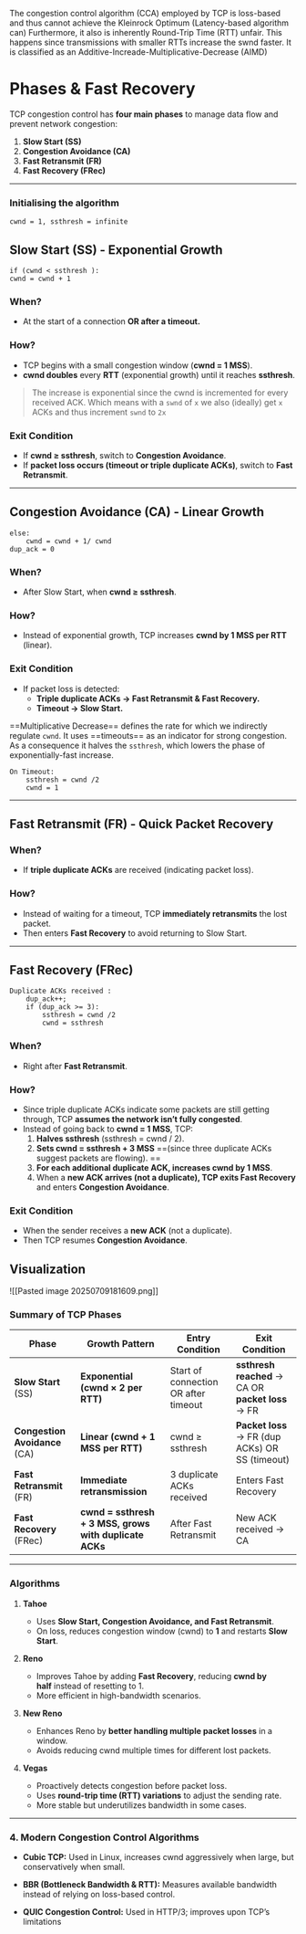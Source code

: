 The congestion control algorithm (CCA) employed by TCP is loss-based and thus cannot achieve the Kleinrock Optimum (Latency-based algorithm can) Furthermore, it also is inherently Round-Trip Time (RTT) unfair. This happens since transmissions with smaller RTTs increase the swnd faster. It is classified as an Additive-Increade-Multiplicative-Decrease (AIMD)
# Phases & Fast Recovery
TCP congestion control has **four main phases** to manage data flow and prevent network congestion:  

1. **Slow Start (SS)**
2. **Congestion Avoidance (CA)**
3. **Fast Retransmit (FR)**
4. **Fast Recovery (FRec)**  
---
### Initialising the algorithm
```
cwnd = 1, ssthresh = infinite
```
## Slow Start (SS) - Exponential Growth
```
if (cwnd < ssthresh ):
cwnd = cwnd + 1
```
### When?  
  - At the start of a connection **OR after a timeout.**
### How?
  - TCP begins with a small congestion window (**cwnd = 1 MSS**).  
  - **cwnd doubles** every **RTT** (exponential growth) until it reaches **ssthresh**. 
  >	The increase is exponential since the cwnd is incremented for every received ACK. Which means with a `swnd` of `x` we also (ideally) get `x` ACKs and thus increment `swnd` to `2x`

### Exit Condition
  - If **cwnd ≥ ssthresh**, switch to **Congestion Avoidance**.
  - If **packet loss occurs (timeout or triple duplicate ACKs)**, switch to **Fast Retransmit**.

---

## Congestion Avoidance (CA) - Linear Growth
```
else:
	cwnd = cwnd + 1/ cwnd
dup_ack = 0
```
### When? 
  - After Slow Start, when **cwnd ≥ ssthresh**.  
### How?
  - Instead of exponential growth, TCP increases **cwnd by 1 MSS per RTT** (linear).  
### Exit Condition
  - If packet loss is detected: 
    - **Triple duplicate ACKs → Fast Retransmit & Fast Recovery.**  
    - **Timeout → Slow Start.**

==Multiplicative Decrease== defines the rate for which we indirectly regulate `cwnd`. It uses ==timeouts== as an indicator for strong congestion. As a consequence it halves the `ssthresh`, which lowers the phase of exponentially-fast increase.
```
On Timeout:
	ssthresh = cwnd /2
	cwnd = 1
```
---
## Fast Retransmit (FR) - Quick Packet Recovery
### When?
  - If **triple duplicate ACKs** are received (indicating packet loss).  
### How?
  - Instead of waiting for a timeout, TCP **immediately retransmits** the lost packet.  
  - Then enters **Fast Recovery** to avoid returning to Slow Start.  
---

## Fast Recovery (FRec)
```
Duplicate ACKs received :
	dup_ack++;
	if (dup_ack >= 3):
		ssthresh = cwnd /2
		cwnd = ssthresh
```
### When?
  - Right after **Fast Retransmit**.  
### How?
  - Since triple duplicate ACKs indicate some packets are still getting through, TCP **assumes the network isn’t fully congested**.  
  - Instead of going back to **cwnd = 1 MSS**, TCP:  
    1. **Halves ssthresh** (ssthresh = cwnd / 2).  
    2. **Sets cwnd = ssthresh + 3 MSS** ==(since three duplicate ACKs suggest packets are flowing). ==
    3. **For each additional duplicate ACK, increases cwnd by 1 MSS**.  
    4. When a **new ACK arrives (not a duplicate), TCP exits Fast Recovery** and enters **Congestion Avoidance**.  

### Exit Condition
  - When the sender receives a **new ACK** (not a duplicate).  
  - Then TCP resumes **Congestion Avoidance**.
## Visualization
![[Pasted image 20250709181609.png]]
### **Summary of TCP Phases**
| **Phase**                     | **Growth Pattern**                                     | **Entry Condition**                  | **Exit Condition**                                |
| ----------------------------- | ------------------------------------------------------ | ------------------------------------ | ------------------------------------------------- |
| **Slow Start** (SS)           | **Exponential (cwnd × 2 per RTT)**                     | Start of connection OR after timeout | **ssthresh reached** → CA OR **packet loss** → FR |
| **Congestion Avoidance** (CA) | **Linear (cwnd + 1 MSS per RTT)**                      | cwnd ≥ ssthresh                      | **Packet loss** → FR (dup ACKs) OR SS (timeout)   |
| **Fast Retransmit** (FR)      | **Immediate retransmission**                           | 3 duplicate ACKs received            | Enters Fast Recovery                              |
| **Fast Recovery** (FRec)      | **cwnd = ssthresh + 3 MSS, grows with duplicate ACKs** | After Fast Retransmit                | New ACK received → CA                             |

---

### **Algorithms**

1. **Tahoe**
    - Uses **Slow Start, Congestion Avoidance, and Fast Retransmit**.
    - On loss, reduces congestion window (cwnd) to **1** and restarts **Slow Start**.
        
2. **Reno**
    - Improves Tahoe by adding **Fast Recovery**, reducing **cwnd by half** instead of resetting to 1.
    - More efficient in high-bandwidth scenarios.
        
3. **New Reno**
    - Enhances Reno by **better handling multiple packet losses** in a window.
    - Avoids reducing cwnd multiple times for different lost packets.
        
4. **Vegas**
    - Proactively detects congestion before packet loss.
    - Uses **round-trip time (RTT) variations** to adjust the sending rate.
    - More stable but underutilizes bandwidth in some cases.
        

---

### **4. Modern Congestion Control Algorithms**

- **Cubic TCP:** Used in Linux, increases cwnd aggressively when large, but conservatively when small.
    
- **BBR (Bottleneck Bandwidth & RTT):** Measures available bandwidth instead of relying on loss-based control.
    
- **QUIC Congestion Control:** Used in HTTP/3; improves upon TCP’s limitations